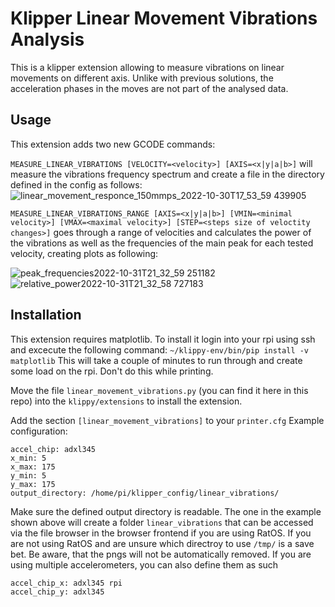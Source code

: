 # Klipper Linear Movement Vibrations Analysis
This is a klipper extension allowing to measure vibrations on linear movements on different axis. Unlike with previous solutions, the acceleration phases in the moves are not part of the analysed data. 

## Usage
This extension adds two new GCODE commands:

`MEASURE_LINEAR_VIBRATIONS [VELOCITY=<velocity>] [AXIS=<x|y|a|b>]` will measure the vibrations frequency spectrum and create a file in the directory defined in the config as follows:
![linear_movement_responce_150mmps_2022-10-30T17_53_59 439905](https://user-images.githubusercontent.com/20718963/199113335-7f21d635-22e4-4c77-abc3-ec5677382064.png)

`MEASURE_LINEAR_VIBRATIONS_RANGE [AXIS=<x|y|a|b>] [VMIN=<minimal velocity>] [VMAX=<maximal velocity>] [STEP=<steps size of veloctity changes>]` goes through a range of velocities and calculates the power of the vibrations as well as the frequencies of the main peak for each tested velocity, creating plots as following:

![peak_frequencies2022-10-31T21_32_59 251182](https://user-images.githubusercontent.com/20718963/199114761-f4592815-93a7-43ba-8a97-2cb7aaf6614a.png)
![relative_power2022-10-31T21_32_58 727183](https://user-images.githubusercontent.com/20718963/199114782-a5c26bd9-f85c-4b45-90e0-74596a00c371.png)


## Installation
This extension requires matplotlib. To install it login into your rpi using ssh and excecute the following command:
```~/klippy-env/bin/pip install -v matplotlib```
This will take a couple of minutes to run through and create some load on the rpi. Don't do this while printing. 

Move the file `linear_movement_vibrations.py` (you can find it here in this repo) into the `klippy/extensions` to install the extension. 

Add the section `[linear_movement_vibrations]` to your `printer.cfg`
Example configuration:
```[linear_movement_vibrations]
accel_chip: adxl345
x_min: 5
x_max: 175
y_min: 5
y_max: 175
output_directory: /home/pi/klipper_config/linear_vibrations/
```
Make sure the defined output directory is readable. The one in the example shown above will create a folder `linear_vibrations` that can be accessed via the file browser in the browser frontend if you are using RatOS. If you are not using RatOS and are unsure which directroy to use `/tmp/` is a save bet. Be aware, that the pngs will not be automatically removed. 
If you are using multiple accelerometers, you can also define them as such
```
accel_chip_x: adxl345 rpi
accel_chip_y: adxl345
```

